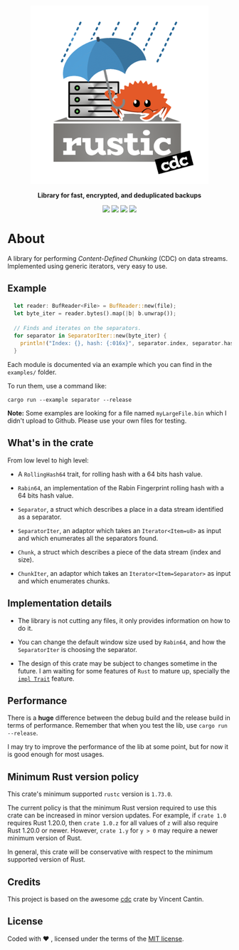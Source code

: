 <p align="center">
<img src="https://raw.githubusercontent.com/rustic-rs/assets/main/logos/readme_header_cdc.png" height="400" />
</p>
<p align="center"><b>Library for fast, encrypted, and deduplicated backups</b></p>
<p align="center">
<a href="https://crates.io/crates/rustic_cdc"><img src="https://img.shields.io/crates/v/rustic_cdc.svg" /></a>
<a href="https://docs.rs/rustic_cdc/"><img src="https://img.shields.io/docsrs/rustic_cdc?style=flat&amp;labelColor=1c1d42&amp;color=4f396a&amp;logo=Rust&amp;logoColor=white" /></a>
<a href="https://github.com/rustic-rs/rustic_cdc/blob/main/"><img src="https://img.shields.io/badge/license-MIT-blue.svg" /></a>
<a href="https://crates.io/crates/rustic_cdc"><img src="https://img.shields.io/crates/d/rustic_cdc.svg" /></a>
<p>

# About

A library for performing *Content-Defined Chunking* (CDC) on data streams.
Implemented using generic iterators, very easy to use.

## Example

```rust
  let reader: BufReader<File> = BufReader::new(file);
  let byte_iter = reader.bytes().map(|b| b.unwrap());

  // Finds and iterates on the separators.
  for separator in SeparatorIter::new(byte_iter) {
    println!("Index: {}, hash: {:016x}", separator.index, separator.hash);
  }
```

Each module is documented via an example which you can find in the `examples/`
folder.

To run them, use a command like:

```console
cargo run --example separator --release
```

**Note:** Some examples are looking for a file named `myLargeFile.bin` which I
didn't upload to Github. Please use your own files for testing.

## What's in the crate

From low level to high level:

- A `RollingHash64` trait, for rolling hash with a 64 bits hash value.

- `Rabin64`, an implementation of the Rabin Fingerprint rolling hash with a 64
  bits hash value.

- `Separator`, a struct which describes a place in a data stream identified as a
  separator.

- `SeparatorIter`, an adaptor which takes an `Iterator<Item=u8>` as input and
  which enumerates all the separators found.

- `Chunk`, a struct which describes a piece of the data stream (index and size).

- `ChunkIter`, an adaptor which takes an `Iterator<Item=Separator>` as input and
  which enumerates chunks.

## Implementation details

- The library is not cutting any files, it only provides information on how to
  do it.

- You can change the default window size used by `Rabin64`, and how the
  `SeparatorIter` is choosing the separator.

- The design of this crate may be subject to changes sometime in the future. I
  am waiting for some features of `Rust` to mature up, specially the
  [`impl Trait`](https://github.com/rust-lang/rust/issues/34511) feature.

## Performance

There is a **huge** difference between the debug build and the release build in
terms of performance. Remember that when you test the lib, use
`cargo run --release`.

I may try to improve the performance of the lib at some point, but for now it is
good enough for most usages.

## Minimum Rust version policy

This crate's minimum supported `rustc` version is `1.73.0`.

The current policy is that the minimum Rust version required to use this crate
can be increased in minor version updates. For example, if `crate 1.0` requires
Rust 1.20.0, then `crate 1.0.z` for all values of `z` will also require Rust
1.20.0 or newer. However, `crate 1.y` for `y > 0` may require a newer minimum
version of Rust.

In general, this crate will be conservative with respect to the minimum
supported version of Rust.

## Credits

This project is based on the awesome [cdc](https://crates.io/crates/cdc) crate
by Vincent Cantin.

## License

Coded with ❤️ , licensed under the terms of the [MIT license](./LICENSE).
